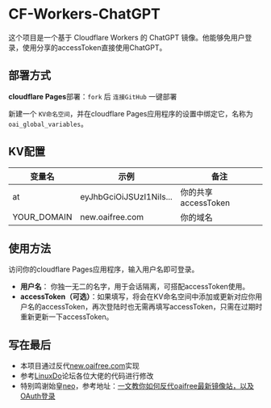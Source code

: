 # CF-Workers-ChatGPT

这个项目是一个基于 Cloudflare Workers 的 ChatGPT 镜像。他能够免用户登录，使用分享的accessToken直接使用ChatGPT。

## 部署方式

**cloudflare Pages**部署：`fork` 后 `连接GitHub` 一键部署

新建一个 `KV命名空间`，并在cloudflare Pages应用程序的设置中绑定它，名称为 `oai_global_variables`。

## KV配置

| 变量名 | 示例 | 备注 | 
|--|--|--|
| at | eyJhbGciOiJSUzI1NiIs... | 你的共享accessToken |
| YOUR_DOMAIN | new.oaifree.com | 你的域名 |

## 使用方法

访问你的cloudflare Pages应用程序，输入用户名即可登录。

- **用户名**： 你独一无二的名字，用于会话隔离，可搭配accessToken使用。
- **accessToken（可选）**：如果填写，将会在KV命名空间中添加或更新对应你用户名的accessToken，再次登陆时也无需再填写accessToken，只需在过期时重新更新一下accessToken。

## 写在最后
- 本项目通过反代[new.oaifree.com](https://new.oaifree.com)实现
- 参考[LinuxDo](https://linux.do/)论坛各位大佬的代码进行修改
- 特别鸣谢始皇[neo](https://linux.do/u/neo/summary)，参考地址：[一文教你如何反代oaifree最新镜像站，以及OAuth登录](https://linux.do/t/topic/59728)
